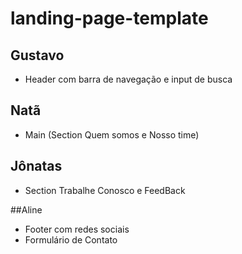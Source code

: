 # landing-page-template

## Gustavo 
- Header com barra de navegação e input de busca 


## Natã 
- Main (Section Quem somos e Nosso time) 

## Jônatas 
- Section Trabalhe Conosco e FeedBack 

##Aline 
- Footer com redes sociais
- Formulário de Contato



